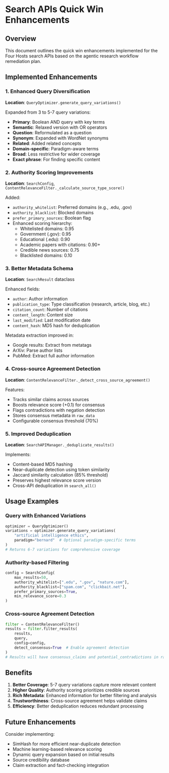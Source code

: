 # Search APIs Quick Win Enhancements

## Overview
This document outlines the quick win enhancements implemented for the Four Hosts search APIs based on the agentic research workflow remediation plan.

## Implemented Enhancements

### 1. Enhanced Query Diversification
**Location**: `QueryOptimizer.generate_query_variations()`

Expanded from 3 to 5-7 query variations:
- **Primary**: Boolean AND query with key terms
- **Semantic**: Relaxed version with OR operators
- **Question**: Reformulated as a question
- **Synonym**: Expanded with WordNet synonyms
- **Related**: Added related concepts
- **Domain-specific**: Paradigm-aware terms
- **Broad**: Less restrictive for wider coverage
- **Exact phrase**: For finding specific content

### 2. Authority Scoring Improvements
**Location**: `SearchConfig`, `ContentRelevanceFilter._calculate_source_type_score()`

Added:
- `authority_whitelist`: Preferred domains (e.g., .edu, .gov)
- `authority_blacklist`: Blocked domains
- `prefer_primary_sources`: Boolean flag
- Enhanced scoring hierarchy:
  - Whitelisted domains: 0.95
  - Government (.gov): 0.95
  - Educational (.edu): 0.90
  - Academic papers with citations: 0.90+
  - Credible news sources: 0.75
  - Blacklisted domains: 0.10

### 3. Better Metadata Schema
**Location**: `SearchResult` dataclass

Enhanced fields:
- `author`: Author information
- `publication_type`: Type classification (research, article, blog, etc.)
- `citation_count`: Number of citations
- `content_length`: Content size
- `last_modified`: Last modification date
- `content_hash`: MD5 hash for deduplication

Metadata extraction improved in:
- Google results: Extract from metatags
- ArXiv: Parse author lists
- PubMed: Extract full author information

### 4. Cross-source Agreement Detection
**Location**: `ContentRelevanceFilter._detect_cross_source_agreement()`

Features:
- Tracks similar claims across sources
- Boosts relevance score (+0.1) for consensus
- Flags contradictions with negation detection
- Stores consensus metadata in `raw_data`
- Configurable consensus threshold (70%)

### 5. Improved Deduplication
**Location**: `SearchAPIManager._deduplicate_results()`

Implements:
- Content-based MD5 hashing
- Near-duplicate detection using token similarity
- Jaccard similarity calculation (85% threshold)
- Preserves highest relevance score version
- Cross-API deduplication in `search_all()`

## Usage Examples

### Query with Enhanced Variations
```python
optimizer = QueryOptimizer()
variations = optimizer.generate_query_variations(
    "artificial intelligence ethics",
    paradigm="bernard"  # Optional paradigm-specific terms
)
# Returns 6-7 variations for comprehensive coverage
```

### Authority-based Filtering
```python
config = SearchConfig(
    max_results=50,
    authority_whitelist=[".edu", ".gov", "nature.com"],
    authority_blacklist=["spam.com", "clickbait.net"],
    prefer_primary_sources=True,
    min_relevance_score=0.3
)
```

### Cross-source Agreement Detection
```python
filter = ContentRelevanceFilter()
results = filter.filter_results(
    results,
    query,
    config=config,
    detect_consensus=True  # Enable agreement detection
)
# Results will have consensus_claims and potential_contradictions in raw_data
```

## Benefits

1. **Better Coverage**: 5-7 query variations capture more relevant content
2. **Higher Quality**: Authority scoring prioritizes credible sources
3. **Rich Metadata**: Enhanced information for better filtering and analysis
4. **Trustworthiness**: Cross-source agreement helps validate claims
5. **Efficiency**: Better deduplication reduces redundant processing

## Future Enhancements

Consider implementing:
- SimHash for more efficient near-duplicate detection
- Machine learning-based relevance scoring
- Dynamic query expansion based on initial results
- Source credibility database
- Claim extraction and fact-checking integration